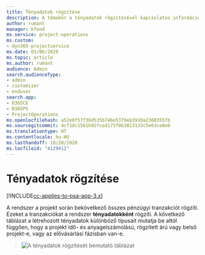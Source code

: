 ```yaml
---
title: Tényadatok rögzítése
description: A témakör a tényadatok rögzítésével kapcsolatos információkat nyújt.
author: rumant
manager: kfend
ms.service: project-operations
ms.custom:
- dyn365-projectservice
ms.date: 03/06/2019
ms.topic: article
ms.author: rumant
audience: Admin
search.audienceType:
- admin
- customizer
- enduser
search.app:
- D365CE
- D365PS
- ProjectOperations
ms.openlocfilehash: a52e0f57f36d535b746e5379eb3910a2368355fb
ms.sourcegitcommit: 4cf1dc1561b92fca4175f0b3813133c5e63ce8e6
ms.translationtype: HT
ms.contentlocale: hu-HU
ms.lasthandoff: 10/28/2020
ms.locfileid: "4129411"
---
```

# <a name="recording-actuals"></a>Tényadatok rögzítése 

[!INCLUDE[cc-applies-to-psa-app-3.x](../includes/cc-applies-to-psa-app-3x.md)]

A rendszer a projekt során bekövetkező összes pénzügyi tranzakciót rögzíti. Ezeket a tranzakciókat a rendszer **tényadatokként** rögzíti. A következő táblázat a létrehozott tényadatok különböző típusait mutatja be attól függően, hogy a projekt idő- és anyagelszámolású, rögzített árú vagy belső projekt-e, vagy az elővásárlási fázisban van-e.

> ![A tényadatok rögzítését bemutató táblázat](media/advanced-table2.png)
